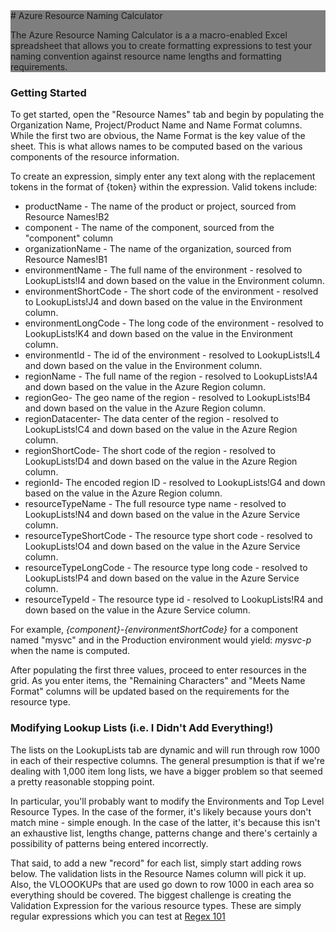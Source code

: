 <div style="background-color:rgba(0,0,0,0.5);">
# Azure Resource Naming Calculator

The Azure Resource Naming Calculator is a a macro-enabled Excel spreadsheet that allows you to create formatting expressions to test your naming convention against resource name lengths and formatting requirements. 
</div>

### Getting Started
To get started, open the "Resource Names" tab and begin by populating the Organization Name, Project/Product Name and Name Format columns. While the first two are obvious, the Name Format is the key value of the sheet. This is what allows names to be computed based on the various components of the resource information. 

To create an expression, simply enter any text along with the replacement tokens in the format of {token} within the expression. Valid tokens include:

* productName - The name of the product or project, sourced from Resource Names!B2
* component - The name of the component, sourced from the "component" column
* organizationName - The name of the organization, sourced from Resource Names!B1
* environmentName - The full name of the environment - resolved to LookupLists!I4 and down based on the value in the Environment column.
* environmentShortCode - The short code of the environment - resolved to LookupLists!J4 and down based on the value in the Environment column.
* environmentLongCode - The long code of the environment - resolved to LookupLists!K4 and down based on the value in the Environment column.
* environmentId - The id of the environment - resolved to LookupLists!L4 and down based on the value in the Environment column.
* regionName - The full name of the region - resolved to LookupLists!A4 and down based on the value in the Azure Region column.
* regionGeo- The geo name of the region - resolved to LookupLists!B4 and down based on the value in the Azure Region column.
* regionDatacenter- The data center of the region - resolved to LookupLists!C4 and down based on the value in the Azure Region column.
* regionShortCode- The short code of the region - resolved to LookupLists!D4 and down based on the value in the Azure Region column.
* regionId- The encoded region ID - resolved to LookupLists!G4 and down based on the value in the Azure Region column.
* resourceTypeName - The full resource type name - resolved to LookupLists!N4 and down based on the value in the Azure Service column.
* resourceTypeShortCode - The resource type short code - resolved to LookupLists!O4 and down based on the value in the Azure Service column.
* resourceTypeLongCode - The resource type long code - resolved to LookupLists!P4 and down based on the value in the Azure Service column.
* resourceTypeId - The resource type id - resolved to LookupLists!R4 and down based on the value in the Azure Service column.

For example, *{component}-{environmentShortCode}* for a component named "mysvc" and in the Production environment would yield: *mysvc-p* when the name is computed.

After populating the first three values, proceed to enter resources in the grid. As you enter items, the "Remaining Characters" and "Meets Name Format" columns will be updated based on the requirements for the resource type.


### Modifying Lookup Lists (i.e. I Didn't Add Everything!)

The lists on the LookupLists tab are dynamic and will run through row 1000 in each of their respective columns. The general presumption is that if we're dealing with 1,000 item long lists, we have a bigger problem so that seemed a pretty reasonable stopping point.

In particular, you'll probably want to modify the Environments and Top Level Resource Types. In the case of the former, it's likely because yours don't match mine - simple enough. In the case of the latter, it's because this isn't an exhaustive list, lengths change, patterns change and there's certainly a possibility of patterns being entered incorrectly.

That said, to add a new "record" for each list, simply start adding rows below. The validation lists in the Resource Names column will pick it up. Also, the VLOOOKUPs that are used go down to row 1000 in each area so everything should be covered. The biggest challenge is creating the Validation Expression for the various resource types. These are simply regular expressions which you can test at [Regex 101](https://regex101.com/)  
